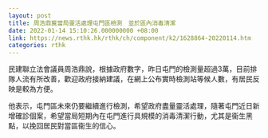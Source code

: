```yaml
---
layout: post
title: 周浩鼎冀當局靈活處理屯門區檢測　並於區內消毒清潔
date: 2022-01-14 15:10:26.000000000 +08:00
link: https://news.rthk.hk/rthk/ch/component/k2/1628864-20220114.htm
categories: rthk
---
```


民建聯立法會議員周浩鼎說，根據政府數字，昨日屯門的檢測量超過3萬，目前排隊人流有所改善，歡迎政府接納建議，在網上公布實時檢測站等候人數，有居民反映是較為方便。

他表示，屯門區未來仍要繼續進行檢測，希望政府盡量靈活處理，隨著屯門近日新增確診個案，希望當局短期內在屯門進行具規模的消毒清潔行動，尤其是衞生黑點，以挽回居民對當區衞生的信心。
